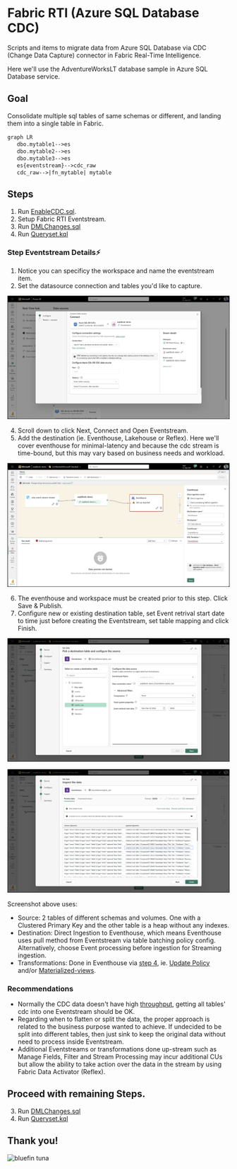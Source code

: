 # Fabric RTI (Azure SQL Database CDC)
Scripts and items to migrate data from Azure SQL Database via CDC (Change Data Capture) connector in Fabric Real-Time Intelligence. 

Here we'll use the AdventureWorksLT database sample in Azure SQL Database service.

## Goal 
Consolidate multiple sql tables of same schemas or different, and landing them into a single table in Fabric. 

```mermaid
graph LR
   dbo.mytable1-->es
   dbo.mytable2-->es
   dbo.mytable3-->es
   es{eventstream}-->cdc_raw
   cdc_raw-->|fn_mytable| mytable
```

## Steps 
1. Run [EnableCDC.sql](EnableCDC.sql). 
2. Setup Fabric RTI Eventstream.
3. Run [DMLChanges.sql](DMLChanges.sql)
4. Run [Queryset.kql](Queryset.kql)


### Step Eventstream Details⚡
1. Notice you can specificy the workspace and name the eventstream item.
2. Set the datasource connection and tables you'd like to capture.

![EventstreamConnectSource.png](assets/EventstreamConnectSource.png "Eventstream Connect Datasource")

4. Scroll down to click Next, Connect and Open Eventstream.
5. Add the destination (ie. Eventhouse, Lakehouse or Reflex). Here we'll cover eventhouse for minimal-latency and because the cdc stream is time-bound, but this may vary based on business needs and workload.
   
![EventstreamDestination.png](assets/EventstreamDestination.png "Eventstream Desination")

6. The eventhouse and workspace must be created prior to this step. Click Save & Publish. 
7. Configure new or existing destination table, set Event retrival start date to time just before creating the Eventstream, set table mapping and click Finish.

![EventstreamDestinationConfigure.png](assets/EventstreamDestinationConfigure.png "Eventstream Destination Configure")

![EventstreamDestinationMapping.png](assets/EventstreamDestinationMapping.png "Table Mapping")

Screenshot above uses:
- Source: 2 tables of different schemas and volumes. One with a Clustered Primary Key and the other table is a heap without any indexes.
- Destination: Direct Ingestion to Eventhouse, which means Eventhouse uses pull method from Eventstream via table batching policy config. Alternatively, choose Event processing before ingestion for Streaming ingestion.
- Transformations: Done in Eventhouse via [step 4](Queryset.kql), ie. [Update Policy](https://learn.microsoft.com/fabric/real-time-intelligence/table-update-policy) and/or [Materialized-views](https://learn.microsoft.com/fabric/real-time-intelligence/materialized-view).

### Recommendations
- Normally the CDC data doesn't have high [throughput](https://learn.microsoft.com/fabric/real-time-intelligence/event-streams/configure-settings#event-throughput-setting), getting all tables' cdc into one Eventstream should be OK. 
- Regarding when to flatten or split the data, the proper approach is related to the business purpose wanted to achieve. If undecided to be split into different tables, then just sink to keep the original data without need to process inside Eventstream.
- Additional Eventstreams or transformations done up-stream such as Manage Fields, Filter and Stream Processing may incur additional CUs but allow the ability to take action over the data  in the stream by using Fabric Data Activator (Reflex).

## Proceed with remaining Steps.
3. Run [DMLChanges.sql](DMLChanges.sql)
4. Run [Queryset.kql](Queryset.kql)

## Thank you!
![bluefin tuna](https://upload.wikimedia.org/wikipedia/commons/7/72/Large_bluefin_tuna_on_deck.jpg "bluefin tuna")
